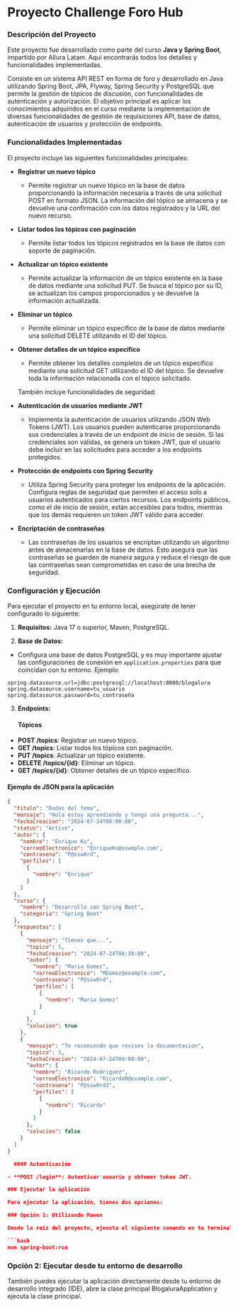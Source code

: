 # Proyecto Challenge Foro Hub

### Descripción del Proyecto

Este proyecto fue desarrollado como parte del curso **Java y Spring Boot**, impartido por Allura Latam. Aquí encontrarás todos los detalles y funcionalidades implementadas.

Consiste en un sistema API REST en forma de foro y desarrollado en Java utilizando Spring Boot, JPA, Flyway, Spring Security y PostgreSQL que permite la gestión de tópicos de discusión, con funcionalidades de autenticación y autorización. El objetivo principal es aplicar los conocimientos adquiridos en el curso mediante la implementación de diversas funcionalidades de gestión de requisiciones API, base de datos, autenticación de usuarios y protección de endpoints.

### Funcionalidades Implementadas

El proyecto incluye las siguientes funcionalidades principales:

- **Registrar un nuevo tópico**
  - Permite registrar un nuevo tópico en la base de datos proporcionando la información necesaria a través de una solicitud POST en formato JSON. La información del tópico se almacena y se devuelve una confirmación con los datos registrados y la URL del nuevo recurso.

- **Listar todos los tópicos con paginación**
  - Permite listar todos los tópicos registrados en la base de datos con soporte de paginación.

- **Actualizar un tópico existente**
  - Permite actualizar la información de un tópico existente en la base de datos mediante una solicitud PUT. Se busca el tópico por su ID, se actualizan los campos proporcionados y se devuelve la información actualizada.

- **Eliminar un tópico**
  - Permite eliminar un tópico específico de la base de datos mediante una solicitud DELETE utilizando el ID del tópico.

- **Obtener detalles de un tópico específico**
  - Permite obtener los detalles completos de un tópico específico mediante una solicitud GET utilizando el ID del tópico. Se devuelve toda la información relacionada con el tópico solicitado.


  También incluye funcionalidades de seguridad:


- **Autenticación de usuarios mediante JWT**
  - Implementa la autenticación de usuarios utilizando JSON Web Tokens (JWT). Los usuarios pueden autenticarse proporcionando sus credenciales a través de un endpoint de inicio de sesión. Si las credenciales son válidas, se genera un token JWT, que el usuario debe incluir en las solicitudes para acceder a los endpoints protegidos.

- **Protección de endpoints con Spring Security**
  - Utiliza Spring Security para proteger los endpoints de la aplicación. Configura reglas de seguridad que permiten el acceso solo a usuarios autenticados para ciertos recursos. Los endpoints públicos, como el de inicio de sesión, están accesibles para todos, mientras que los demás requieren un token JWT válido para acceder.

- **Encriptación de contraseñas**
  - Las contraseñas de los usuarios se encriptan utilizando un algoritmo antes de almacenarlas en la base de datos. Esto asegura que las contraseñas se guarden de manera segura y reduce el riesgo de que las contraseñas sean comprometidas en caso de una brecha de seguridad.

### Configuración y Ejecución

Para ejecutar el proyecto en tu entorno local, asegúrate de tener configurado lo siguiente:

1. **Requisitos:**
   Java 17 o superior, Maven, PostgreSQL.


2. **Base de Datos:**
  - Configura una base de datos PostgreSQL y es muy importante ajustar las configuraciones de conexión en `application.properties` para que coincidan con tu entorno.
  Ejemplo:

```properties
spring.datasource.url=jdbc:postgresql://localhost:8080/blogalura
spring.datasource.username=tu_usuario
spring.datasource.password=tu_contraseña
```

3. **Endpoints:**
   #### Tópicos

- **POST /topics**: Registrar un nuevo tópico.
- **GET /topics**: Listar todos los tópicos con paginación.
- **PUT /topics**: Actualizar un tópico existente.
- **DELETE /topics/{id}**: Eliminar un tópico.
- **GET /topics/{id}**: Obtener detalles de un tópico específico.

#### Ejemplo de JSON para la aplicación

```json
{
  "titulo": "Dudas del tema",
  "mensaje": "Hola estoy aprendiendo y tengo una pregunta...",
  "fechaCreacion": "2024-07-24T00:00:00",
  "status": "Activo",
  "autor": {
    "nombre": "Enrique Ku",
    "correoElectronico": "EnriqueKu@example.com",
    "contrasena": "P@ssw0rd",
    "perfiles": [
      {
        "nombre": "Enrique"
      }
    ]
  },
  "curso": {
    "nombre": "Desarrollo con Spring Boot",
    "categoria": "Spring Boot"
  },
  "respuestas": [
    {
      "mensaje": "Tienes que...",
      "topico": 5,
      "fechaCreacion": "2024-07-24T08:30:00",
      "autor": {
        "nombre": "Maria Gomez",
        "correoElectronico": "MGomez@example.com",
        "contrasena": "P@ssw0rd",
        "perfiles": [
          {
            "nombre": "Maria Gomez"
          }
        ]
      },
      "solucion": true
    },
    {
      "mensaje": "Te recomiendo que revises la documentacion",
      "topico": 5,
      "fechaCreacion": "2024-07-24T09:00:00",
      "autor": {
        "nombre": "Ricardo Rodriguez",
        "correoElectronico": "RicardoR@example.com",
        "contrasena": "P@ssw0rd3",
        "perfiles": [
          {
            "nombre": "Ricardo"
          }
        ]
      },
      "solucion": false
    }
  ]
}

  #### Autenticación

- **POST /login**: Autenticar usuario y obtener token JWT.

### Ejecutar la aplicación

Para ejecutar la aplicación, tienes dos opciones:

### Opción 1: Utilizando Maven

Desde la raíz del proyecto, ejecuta el siguiente comando en tu terminal:

```bash
mvn spring-boot:run
```

### Opción 2: Ejecutar desde tu entorno de desarrollo

También puedes ejecutar la aplicación directamente desde tu entorno de desarrollo integrado (IDE), abre la clase principal BlogaluraApplication y ejecuta la clase principal.